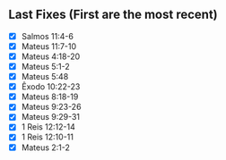 ## Last Fixes (First are the most recent)

- [x] Salmos 11:4-6
- [x] Mateus 11:7-10
- [x] Mateus 4:18-20
- [x] Mateus 5:1-2
- [x] Mateus 5:48
- [x] Êxodo 10:22-23
- [x] Mateus 8:18-19
- [x] Mateus 9:23-26
- [x] Mateus 9:29-31
- [x] 1 Reis 12:12-14
- [x] 1 Reis 12:10-11
- [x] Mateus 2:1-2